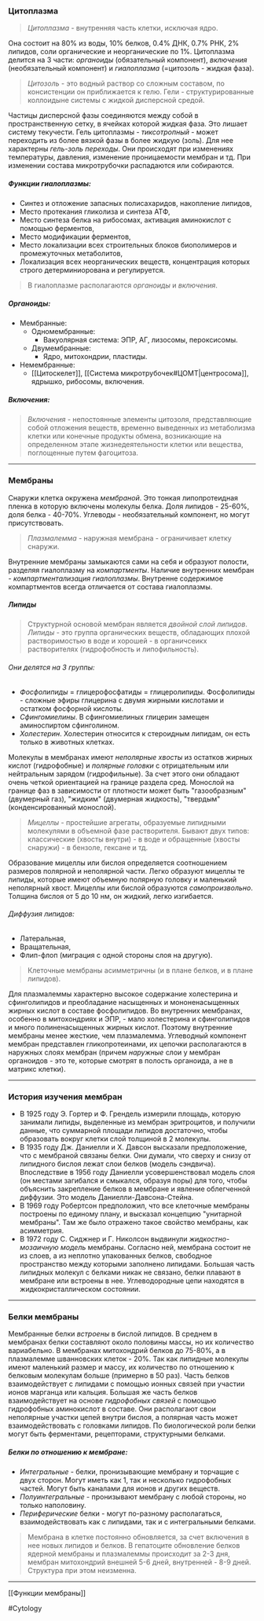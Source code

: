 ### Цитоплазма

> *Цитоплазма* - внутренняя часть клетки, исключая ядро. 

Она состоит на 80% из воды, 10% белков, 0.4% ДНК, 0.7% РНК, 2% липидов, соли органические и неорганические по 1%. Цитоплазма делится на 3 части: _органоиды_ (обязательный компонент), _включения_ (необязательный компонент) и _гиалоплазма_ (=цитозоль - жидкая фаза).

> *Цитозоль* - это водный раствор со сложным составом, по консистенции он приближается к гелю. Гели - структурированные коллоидыне системы с жидкой дисперсной средой. 

Частицы дисперсной фазы соединяются между собой в пространственную сетку, в ячейках которой жидкая фаза. Это лишает систему текучести. Гель цитоплазмы - _тиксотропный_ - может переходить из более вязкой фазы в более жидкую (золь). Для нее характерны _гель-золь переходы_. Они происходят при изменениях температуры, давления, изменение проницаемости мембран и тд. При изменении состава микротрубочки распадаются или собираются.

##### Функции гиалоплазмы:

- Синтез и отложение запасных полисахаридов, накопление липидов,
- Место протекания гликолиза и синтеза АТФ,
- Место синтеза белка на рибосомах, активация аминокислот с помощью ферментов,
- Место модификации ферментов,
- Место локализации всех строительных блоков биополимеров и промежуточных метаболитов,
- Локализация всех неорганических веществ, концентрация которых строго детерминиорована и регулируется.

> В гиалоплазме располагаются *органоиды* и *включения*.

##### Органоиды:

- Мембранные:
	- Одномембранные:
		- Вакуолярная система: ЭПР, АГ, лизосомы, пероксисомы.
	- Двумембранные: 
		- Ядро, митохондрии, пластиды.
- Немембранные:
	- [[Цитоскелет]], [[Система микротрубочек#ЦОМТ|центросома]], ядрышко, рибосомы, включения.

##### Включения:

> *Включения* - непостоянные элементы цитозоля, представляющие собой отложения веществ, временно выведенных из метаболизма клетки или конечные продукты обмена, возникающие на определенном этапе жизнедеятельности клетки или вещества, поглощенные путем фагоцитоза.

---

### Мембраны

Снаружи клетка окружена *мембраной*. Это тонкая липопротеидная пленка в которую включены молекулы белка. Доля липидов - 25-60%, доля белка - 40-70%. Углеводы - необязательный компонент, но могут присутствовать. 

> _Плазмалемма_ - наружная мембрана - ограничивает клетку снаружи. 

Внутренние мембраны замыкаются сами на себя и образуют полости, разделяя гиалоплазму на _компартменты_. Наличие внутренних мембран - _компартментализация гиалоплазмы_. Внутренне содержимое компартментов всегда отличается от состава гиалоплазмы.

##### Липиды

> Структурной основой мембран является *двойной слой липидов*. _Липиды_ - это группа органических веществ, обладающих плохой растворимостью в воде и хорошей - в органичсеикх растворителях (гидрофобность и липофильность). 

###### Они делятся на 3 группы: 

- *Фосфолипиды* = глицерофосфатиды = глицеролипиды. Фосфолипиды - сложные эфиры глицерина с двумя жирными кислотами и остатком фосфорной кислоты. 
- *Сфингомиелины*. В сфингомиелиных глицерин замещен аминоспиртом сфинголином.
- *Холестерин*. Холестерин относится к стероидным липидам, он есть только в животных клетках.

Молекулы в мембранах имеют _неполярные хвосты_ из остатков жирных кислот (гидрофобные) и _полярные головки_ с отрицательным или нейтральным зарядом (гидрофильные). За счет этого они обладают очень четкой ориентацией на границе раздела сред. Монослой на границе фаз в зависимости от плотности может быть "газообразным" (двумерный газ), "жидким" (двумерная жидкость), "твердым" (конденсированный монослой).

> _Мицеллы_ - простейшие агрегаты, образуемые липидными молекулями в объемной фазе растворителя. Бывают двух типов: классические (хвосты внутри) - в воде и обращенные (хвосты снаружи) - в бензоле, гексане и тд. 

Образование мицеллы или бислоя определяется соотношением размеров полярной и неполярной части. Легко образуют мицеллы те липиды, которые имеют объемную полярную головку и маленький неполярный хвост. Мицеллы или бислой образуются _самопроизвольно_. Толщина бислоя от 5 до 10 нм, он жидкий, легко изгибается.

###### Диффузия липидов:

- Латеральная, 
- Вращательная,
- Флип-флоп (миграция с одной стороны слоя на другую).

> Клеточные мембраны асимметричны (и в плане белков, и в плане липидов). 

Для плазмалеммы характерно высокое содержание холестерина и сфинголипидов и преобладание насыщенных и мононенасыщенных жирных кислот в составе фосфолипидов. Во внутренних мембранах, особенно в митохондриях и ЭПР, - мало холестерина и сфинголипидов и много полиненасыщенных жирных кислот. Поэтому внутренние мембраны менее жесткие, чем плазмалемма. Углеводный компонент мембран представлен гликопротеинами, их цепочки располагаются в наружных слоях мембран (причем _наружные_ слои у мембран органоидов - это те, которые смотрят в полость органоида, а не в матрикс клетки).

---

### История изучения мембран

- В 1925 году Э. Гортер и Ф. Грендель измерили площадь, которую занимали липиды, выделенные из мембран эритроцитов, и получили данные, что суммарной площади липидов достаточно, чтобы образовать вокруг клетки слой толщиной в 2 молекулы.
- В 1935 году Дж. Даниелли и Х. Давсон высказали предположение, что с мембраной связаны белки. Они думали, что сверху и снизу от липидного бислоя лежат слои белков (модель сэндвича). Впоследствие в 1956 году Даниелли усовершенствовал модель слоя (он местами загибался и смыкался, образуя поры) для того, чтобы объяснить закрепление белков в мембране и явление облегченной диффузии. Это модель Даниелли-Давсона-Стейна.
- В 1969 году Робертсон предположил, что все клеточные мембраны построены по единому плану, и высказал концепцию "унитарной мембраны". Там же было отражено такое свойство мембраны, как асимметрия.
- В 1972 году С. Сиджнер и Г. Николсон выдвинули _жидкостно-мозаичную модель_ мембраны. Согласно ней, мембрана состоит не из слоев, а из неплотно упакованных белков, свободное пространство между которыми заполнено липидами. Большая часть липидных молекул с белками никак не связано, белки плавают в мембране или встроены в нее. Углеводородные цепи находятся в жидкокристаллическом состоянии.


---

### Белки мембраны

Мембранные белки _встроены_ в бислой липидов. В среднем в мембранах белки составляют около половины массы, но их количество вариабельно. В мембранах митохондрий белков до 75-80%, а в плазмалемме шванновских клеток - 20%. Так как липидные молекулы имеют маленький размер и массу, их количество по отношению к белковым молекулам больше (примерно в 50 раз). Часть белков взаимодействует с липидами с помощью ионных связей при участии ионов марганца или кальция. Большая же часть белков взаимодействует на основе _гидрофобных связей_ с помощью гидрофобных аминокислот в составе. Они располагают свои неполярные участки цепей внутри бислоя, а полярная часть может взаимодействовать с головками липидов. По биологической роли белки могут быть ферментами, рецепторами, структурными белками.

##### Белки по отношению к мембране:

- *Интегральные* - белки, пронизывающие мембрану и торчащие с двух сторон. Могут иметь как 1, так и несколько гидрофобных частей. Могут быть каналами для ионов и других веществ.
- _Полуинтегральные_ - пронизывают мембрану с любой стороны, но только наполовину.
- _Периферические_ белки - могут по-разному располагаться, взаимодействовать как с липидами, так и с интегральными белками.

> Мембрана в клетке постоянно обновляется, за счет включения в нее новых липидов и белков. В гепатоците обновление белков ядерной мембраны и плазмалеммы происходит за 2-3 дня, мембран митохондрий внешней 5-6 дней, внутренней - 8-9 дней. Структура при этом неизменна.

---
[[Функции мембраны]]

#Cytology 
